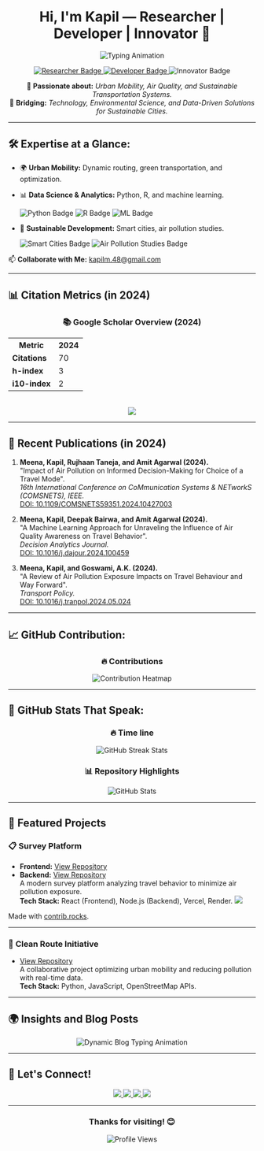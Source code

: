 <div align="center">
  <h1>Hi, I'm <strong>Kapil</strong> — Researcher | Developer | Innovator 🌱</h1>
  
  <img src="https://readme-typing-svg.herokuapp.com?color=%2336BCF7&size=24&center=true&vCenter=true&width=700&lines=Researching+Urban+Mobility+%F0%9F%9A%86;Enhancing+Air+Quality+%F0%9F%8C%8D;Innovating+Smart+Transportation+%F0%9F%9A%9A;Bridging+Tech+and+Sustainability+%E2%9C%A8" alt="Typing Animation">

  <p>
    <a href="https://sites.google.com/view/kapil-lab/home">
      <img src="https://img.shields.io/badge/-Researcher-blue?style=for-the-badge&logo=academia&logoColor=white" alt="Researcher Badge">
    </a>
    <a href="https://github.com/kapil2020">
      <img src="https://img.shields.io/badge/-Developer-orange?style=for-the-badge&logo=github&logoColor=white" alt="Developer Badge">
    </a>
    <img src="https://img.shields.io/badge/-Innovator-green?style=for-the-badge&logo=lightbulb&logoColor=white" alt="Innovator Badge">
  </p>

  <p>
    🔬 <strong>Passionate about:</strong> <em>Urban Mobility, Air Quality, and Sustainable Transportation Systems.</em><br>
    🚀 <strong>Bridging:</strong> <em>Technology, Environmental Science, and Data-Driven Solutions for Sustainable Cities.</em>
  </p>
</div>

---

## 🛠️ Expertise at a Glance:

- 🌍 **Urban Mobility:** Dynamic routing, green transportation, and optimization.
- 📊 **Data Science & Analytics:** Python, R, and machine learning.  
  <div>
    <img src="https://img.shields.io/badge/-Python-3776AB?style=for-the-badge&logo=python&logoColor=white" alt="Python Badge">
    <img src="https://img.shields.io/badge/-R-276DC3?style=for-the-badge&logo=r&logoColor=white" alt="R Badge">
    <img src="https://img.shields.io/badge/-Machine%20Learning-FF6F00?style=for-the-badge&logo=scikit-learn&logoColor=white" alt="ML Badge">
  </div>

- 🌱 **Sustainable Development:** Smart cities, air pollution studies.  
  <div>
    <img src="https://img.shields.io/badge/-Smart%20Cities-0A66C2?style=for-the-badge&logo=microsoft&logoColor=white" alt="Smart Cities Badge">
    <img src="https://img.shields.io/badge/-Air%20Pollution%20Studies-32CD32?style=for-the-badge&logo=leaf&logoColor=white" alt="Air Pollution Studies Badge">
  </div>

📫 **Collaborate with Me:** [kapilm.48@gmail.com](mailto:kapilm.48@gmail.com)

---

## 📊 Citation Metrics (in 2024)

<div align="center">
  <h3>📚 Google Scholar Overview (2024)</h3>
  <table>
    <tr>
      <th>Metric</th>
      <th>2024</th>
    </tr>
    <tr>
      <td><strong>Citations</strong></td>
      <td>70</td>
    </tr>
    <tr>
      <td><strong>h-index</strong></td>
      <td>3</td>
    </tr>
    <tr>
      <td><strong>i10-index</strong></td>
      <td>2</td>
    </tr>
  </table>
  <br>
  <a href="https://scholar.google.com/citations?user=5jIAPTEAAAAJ&hl=en">
    <img src="https://img.shields.io/badge/View%20on-Google%20Scholar-blue?style=for-the-badge&logo=google-scholar">
  </a>
</div>
 

---

## 📝 Recent Publications (in 2024)

1. **Meena, Kapil, Rujhaan Taneja, and Amit Agarwal (2024).**  
   "Impact of Air Pollution on Informed Decision-Making for Choice of a Travel Mode".  
   *16th International Conference on CoMmunication Systems & NETworkS (COMSNETS), IEEE.*  
   [DOI: 10.1109/COMSNETS59351.2024.10427003](https://doi.org/10.1109/COMSNETS59351.2024.10427003)

2. **Meena, Kapil, Deepak Bairwa, and Amit Agarwal (2024).**  
   "A Machine Learning Approach for Unraveling the Influence of Air Quality Awareness on Travel Behavior".  
   *Decision Analytics Journal.*  
   [DOI: 10.1016/j.dajour.2024.100459](https://doi.org/10.1016/j.dajour.2024.100459)

3. **Meena, Kapil, and Goswami, A.K. (2024).**  
   "A Review of Air Pollution Exposure Impacts on Travel Behaviour and Way Forward".  
   *Transport Policy.*  
   [DOI: 10.1016/j.tranpol.2024.05.024](https://doi.org/10.1016/j.tranpol.2024.05.024)



---

## 📈 GitHub Contribution:

<div align="center">
  <h3>🔥 Contributions</h3>
  <img src="https://github-readme-activity-graph.vercel.app/graph?username=kapil2020&theme=high-contrast&hide_border=true&bg_color=000000&color=58a6ff&point=40c463" alt="Contribution Heatmap" />
</div>

---

## 🌟 GitHub Stats That Speak:

<div align="center">
  <h3>🔥  Time line</h3>
  <img src="https://streak-stats.demolab.com/?user=kapil2020&theme=radical&hide_border=true" alt="GitHub Streak Stats" />
  <br>
  <h3>📊 Repository Highlights</h3>
  <img src="https://github-readme-stats.vercel.app/api?username=kapil2020&show_icons=true&theme=radical" alt="GitHub Stats" />
</div>

---

## 🚀 Featured Projects

### 📋 **Survey Platform**
- **Frontend:** [View Repository](https://github.com/kapil2020/survey-frontend)
- **Backend:** [View Repository](https://github.com/kapil2020/survey-backend)  
A modern survey platform analyzing travel behavior to minimize air pollution exposure.  
**Tech Stack:** React (Frontend), Node.js (Backend), Vercel, Render.
  <a href="https://github.com/kapil2020/react-frontend-kgp/graphs/contributors">
  <img src="https://contrib.rocks/image?repo=kapil2020/react-frontend-kgp" />
</a>

Made with [contrib.rocks](https://contrib.rocks).

---

### 🚦 **Clean Route Initiative**
- [View Repository](https://github.com/sadityakumar9211/clean-route)  
A collaborative project optimizing urban mobility and reducing pollution with real-time data.  
**Tech Stack:** Python, JavaScript, OpenStreetMap APIs.

---

## 🌍 Insights and Blog Posts

<div align="center">
  <img src="https://readme-typing-svg.herokuapp.com?color=%23ff5733&size=18&lines=Dynamic+Routing+and+Green+Mobility;Air+Quality+Impact+on+Travel+Behavior;Real-Time+Data+for+Smarter+Cities" alt="Dynamic Blog Typing Animation">
</div>

---

## 🔗 Let's Connect!

<div align="center">
  <a href="https://www.linkedin.com/in/kapilmeena/">
    <img src="https://img.shields.io/badge/-LinkedIn-blue?style=flat-square&logo=linkedin">
  </a>
  <a href="https://scholar.google.com/citations?user=5jIAPTEAAAAJ&hl=en">
    <img src="https://img.shields.io/badge/-Google%20Scholar-black?style=flat-square&logo=google-scholar">
  </a>
  <a href="https://sites.google.com/view/kapil-lab/home">
    <img src="https://img.shields.io/badge/-Website-green?style=flat-square&logo=google">
  </a>
  <a href="mailto:kapilm.48@gmail.com">
    <img src="https://img.shields.io/badge/-Email-red?style=flat-square&logo=gmail">
  </a>
</div>

---

<div align="center">
  <h3>Thanks for visiting! 😊</h3>
  <img src="https://komarev.com/ghpvc/?username=kapil2020&style=flat-square&color=blue" alt="Profile Views" />
</div>
